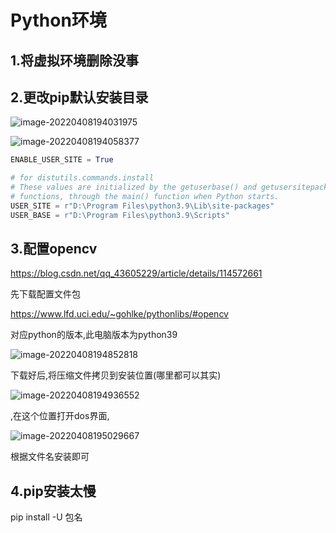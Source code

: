 # Python环境

## 1.将虚拟环境删除没事

## 2.更改pip默认安装目录

![image-20220408194031975](G:\Document\mdNote\Typora\image-20220408194031975.png)

![image-20220408194058377](G:\Document\mdNote\Typora\image-20220408194058377.png)

```python
ENABLE_USER_SITE = True

# for distutils.commands.install
# These values are initialized by the getuserbase() and getusersitepackages()
# functions, through the main() function when Python starts.
USER_SITE = r"D:\Program Files\python3.9\Lib\site-packages"	
USER_BASE = r"D:\Program Files\python3.9\Scripts"
```

## 3.配置opencv

https://blog.csdn.net/qq_43605229/article/details/114572661

先下载配置文件包

https://www.lfd.uci.edu/~gohlke/pythonlibs/#opencv

对应python的版本,此电脑版本为python39

![image-20220408194852818](G:\Document\mdNote\Typora\image-20220408194852818.png)

下载好后,将压缩文件拷贝到安装位置(哪里都可以其实)

![image-20220408194936552](G:\Document\mdNote\Typora\image-20220408194936552.png)

,在这个位置打开dos界面,

![image-20220408195029667](G:\Document\mdNote\Typora\image-20220408195029667.png)

根据文件名安装即可



## 4.pip安装太慢

pip install -U 包名